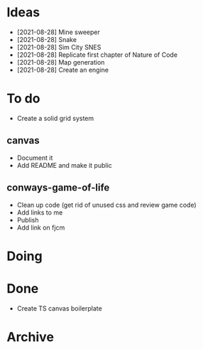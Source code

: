 # Ideas

- [2021-08-28] Mine sweeper
- [2021-08-28] Snake
- [2021-08-28] Sim City SNES
- [2021-08-28] Replicate first chapter of Nature of Code
- [2021-08-28] Map generation
- [2021-08-28] Create an engine

# To do

- Create a solid grid system

## canvas
- Document it
- Add README and make it public

## conways-game-of-life

- Clean up code (get rid of unused css and review game code)
- Add links to me
- Publish
- Add link on fjcm

# Doing

# Done
- Create TS canvas boilerplate

# Archive
